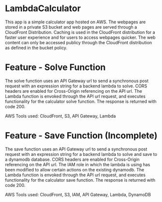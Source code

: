 # LambdaCalculator

This app is a simple calculator app hosted on AWS. The webpages are stored in a private S3 bucket and web pages are served through a CloudFront Distribution. Caching is used in the CloudFront distribution for a faster user experience and for users to access webpages quicker. The web content can only be accessed publicy through the CloudFront distribution as defined in the bucket policy.

# Feature - Solve Function

The solve function uses an API Gateway url to send a synchronous post request with an expression string for a backend lambda to solve. CORS headers are enabled for Cross-Origin referencing on the API url. The Lambda function is envoked through the API url request, and executes functionality for the calculator solve function. The response is returned with code 200.

AWS Tools used: CloudFront, S3, API Gateway, Lambda

# Feature - Save Function (Incomplete)

The save function uses an API Gateway url to send a synchronous post request with an expression string for a backend lambda to solve and save to a dynamodb database. CORS headers are enabled for Cross-Origin referencing on the API url. The IAM role in which the lambda is using has been modified to allow certain actions on the existing dynamodb. The Lambda function is envoked through the API url request, and executes functionality for the calculator save function. The response is returned with code 200.

AWS Tools used: CloudFront, S3, IAM, API Gateway, Lambda, DynamoDB
